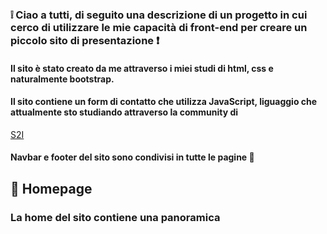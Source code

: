 ### :grey_exclamation: Ciao a tutti, di seguito una descrizione di un progetto in cui cerco di utilizzare le mie capacità di front-end per creare un piccolo sito di presentazione :exclamation:

#### Il sito è stato creato da me attraverso i miei studi di html, css e naturalmente bootstrap.
#### Il sito contiene un form di contatto che utilizza JavaScript, liguaggio che attualmente sto studiando attraverso la community di 
<a href="https://talent.start2impact.it/profile/davide-panetta" target="_blank">S2I</a>

#### Navbar e footer del sito sono condivisi in tutte le pagine :dart:

## :pushpin: Homepage
### La home del sito contiene una panoramica 
